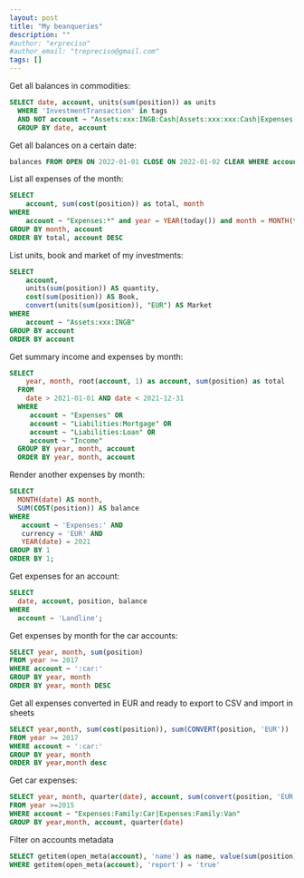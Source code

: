 ```yaml
---
layout: post
title: "My beanqueries"
description: ""
#author: "erpreciso"
#author_email: "trepreciso@gmail.com"
tags: []
---
```


Get all balances in commodities:

~~~sql
SELECT date, account, units(sum(position)) as units
  WHERE 'InvestmentTransaction' in tags
  AND NOT account ~ "Assets:xxx:INGB:Cash|Assets:xxx:xxx:Cash|Expenses|Income|OffsetPot"
  GROUP BY date, account
~~~

Get all balances on a certain date:

~~~sql
balances FROM OPEN ON 2022-01-01 CLOSE ON 2022-01-02 CLEAR WHERE account ~ "INGB"
~~~

List all expenses of the month:

~~~sql
SELECT 
    account, sum(cost(position)) as total, month 
WHERE
    account ~ "Expenses:*" and year = YEAR(today()) and month = MONTH(today()) 
GROUP BY month, account 
ORDER BY total, account DESC
~~~

List units, book and market of my investments:

~~~sql
SELECT 
	account,
    units(sum(position)) AS quantity,
    cost(sum(position)) AS Book,
    convert(units(sum(position)), "EUR") AS Market
WHERE
	account ~ "Assets:xxx:INGB" 
GROUP BY account 
ORDER BY account
~~~

Get summary income and expenses by month:

~~~sql
SELECT
    year, month, root(account, 1) as account, sum(position) as total
  FROM
    date > 2021-01-01 AND date < 2021-12-31
  WHERE
     account ~ "Expenses" OR
     account ~ "Liabilities:Mortgage" OR
     account ~ "Liabilities:Loan" OR
     account ~ "Income"
  GROUP BY year, month, account
  ORDER BY year, month, account
~~~

Render another expenses by month:

~~~sql
SELECT
  MONTH(date) AS month,
  SUM(COST(position)) AS balance
WHERE
   account ~ 'Expenses:' AND
   currency = 'EUR' AND
   YEAR(date) = 2021
GROUP BY 1
ORDER BY 1;
~~~

Get expenses for an account:

~~~sql
SELECT
  date, account, position, balance 
WHERE 
  account ~ 'Landline';
~~~

Get expenses by month for the car accounts:

~~~sql
SELECT year, month, sum(position)
FROM year >= 2017
WHERE account ~ ':car:'
GROUP BY year, month
ORDER BY year, month DESC
~~~

Get all expenses converted in EUR and ready to export to CSV and import in sheets

~~~sql
SELECT year,month, sum(cost(position)), sum(CONVERT(position, 'EUR'))
FROM year >= 2017
WHERE account ~ ':car:'
GROUP BY year, month
ORDER BY year,month desc
~~~

Get car expenses:

~~~sql
SELECT year, month, quarter(date), account, sum(convert(position, 'EUR')) AS val
FROM year >=2015
WHERE account ~ "Expenses:Family:Car|Expenses:Family:Van"
GROUP BY year,month, account, quarter(date)
~~~

Filter on accounts metadata

~~~sql
SELECT getitem(open_meta(account), 'name') as name, value(sum(position)) AS balance
WHERE getitem(open_meta(account), 'report') = 'true'
~~~